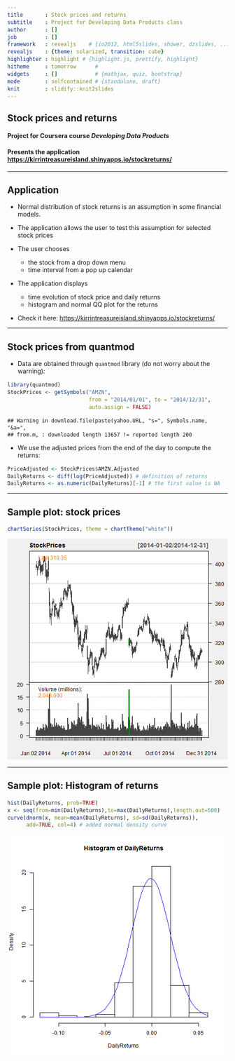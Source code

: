 ```yaml
---
title       : Stock prices and returns
subtitle    : Project for Developing Data Products class
author      : []
job         : []
framework   : revealjs    # {io2012, html5slides, shower, dzslides, ...}
revealjs    : {theme: solarized, transition: cube}
highlighter : highlight # {highlight.js, prettify, highlight}
hitheme     : tomorrow      # 
widgets     : []            # {mathjax, quiz, bootstrap}
mode        : selfcontained # {standalone, draft}
knit        : slidify::knit2slides
---
```

 

## Stock prices and returns

#### Project for Coursera course <i>Developing Data Products </i> 
#### Presents the application https://kirrintreasureisland.shinyapps.io/stockreturns/

---

## Application

* Normal distribution of stock returns is an assumption in some financial models.
* The application allows the user to test this assumption for selected stock prices

* The user chooses
  + the stock from a drop down menu  
  + time interval from a pop up calendar
* The application displays
  + time evolution of stock price and daily returns   
  + histogram and normal QQ plot for the returns
* Check it here: https://kirrintreasureisland.shinyapps.io/stockreturns/

---

## Stock prices from quantmod

* Data are obtained through `quantmod` library (do not worry about the warning):

```r
library(quantmod)
StockPrices <- getSymbols("AMZN", 
                          from = "2014/01/01", to = "2014/12/31", 
                          auto.assign = FALSE)         
```

```
## Warning in download.file(paste(yahoo.URL, "s=", Symbols.name, "&a=",
## from.m, : downloaded length 13657 != reported length 200
```
* We use the adjusted prices from the end of the day to compute the returns:

```r
PriceAdjusted <- StockPrices$AMZN.Adjusted
DailyReturns <- diff(log(PriceAdjusted)) # definition of returns
DailyReturns <- as.numeric(DailyReturns)[-1] # the first value is NA
```

---

## Sample plot: stock prices


```r
chartSeries(StockPrices, theme = chartTheme("white"))
```

![plot of chunk unnamed-chunk-3](assets/fig/unnamed-chunk-3-1.png) 


---

## Sample plot: Histogram of returns


```r
hist(DailyReturns, prob=TRUE)
x <- seq(from=min(DailyReturns),to=max(DailyReturns),length.out=500)
curve(dnorm(x, mean=mean(DailyReturns), sd=sd(DailyReturns)), 
      add=TRUE, col=4) # added normal density curve
```

![plot of chunk unnamed-chunk-4](assets/fig/unnamed-chunk-4-1.png) 

